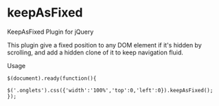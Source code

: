 keepAsFixed
===========

KeepAsFixed Plugin for jQuery

This plugin give a fixed position to any DOM element if it's hidden by scrolling, and add a hidden clone of it to keep navigation fluid.

Usage
```
$(document).ready(function(){
    $('.onglets').css({'width':'100%','top':0,'left':0}).keepAsFixed();
});
```
